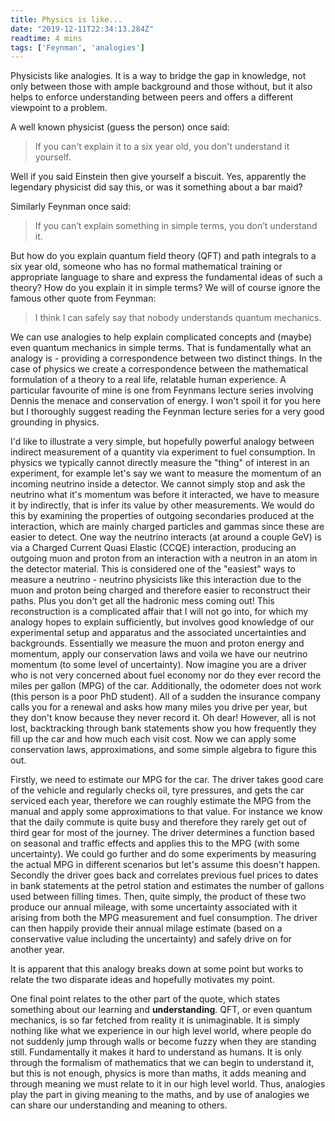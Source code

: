 ```yaml
---
title: Physics is like...
date: "2019-12-11T22:34:13.284Z"
readtime: 4 mins
tags: ['Feynman', 'analogies']
---
```


Physicists like analogies. It is a way to bridge the gap in knowledge, not only between those with ample background and those without, but it also helps to enforce understanding between peers and offers a different viewpoint to a problem.

A well known physicist (guess the person) once said:
> If you can't explain it to a six year old, you don't understand it yourself.

Well if you said Einstein then give yourself a biscuit. Yes, apparently the legendary physicist did say this, or was it something about a bar maid? 

Similarly Feynman once said:
> If you can’t explain something in simple terms, you don’t understand it.

But how do you explain quantum field theory (QFT) and path integrals to a six year old, someone who has no formal mathematical training or appropriate language to share and express the fundamental ideas of such a theory? How do you explain it in simple terms? 
We will of course ignore the famous other quote from Feynman:
> I think I can safely say that nobody understands quantum mechanics.

We can use analogies to help explain complicated concepts and (maybe) even quantum mechanics in simple terms. That is fundamentally what an analogy is - providing a correspondence between two distinct things. In the case of physics we create a correspondence between the mathematical formulation of a theory to a real life, relatable human experience. A particular favourite of mine is one from Feynmans lecture series involving Dennis the menace and conservation of energy. I won't spoil it for you here but I thoroughly suggest reading the Feynman lecture series for a very good grounding in physics.

I'd like to illustrate a very simple, but hopefully powerful analogy between indirect measurement of a quantity via experiment to fuel consumption. In physics we typically cannot directly measure the "thing" of interest in an experiment, for example let's say we want to measure the momentum of an incoming neutrino inside a detector. We cannot simply stop and ask the neutrino what it's momentum was before it interacted, we have to measure it by indirectly, that is infer its value by other measurements. We would do this by examining the properties of outgoing secondaries produced at the interaction, which are mainly charged particles and gammas since these are easier to detect. One way the neutrino interacts (at around a couple GeV) is via a Charged Current Quasi Elastic (CCQE) interaction, producing an outgoing muon and proton from an interaction with a neutron in an atom in the detector material. This is considered one of the "easiest" ways to measure a neutrino - neutrino physicists like this interaction due to the muon and proton being charged and therefore easier to reconstruct their paths. Plus you don't get all the hadronic mess coming out! This reconstruction is a complicated affair that I will not go into, for which my analogy hopes to explain sufficiently, but involves good knowledge of our experimental setup and apparatus and the associated uncertainties and backgrounds. Essentially we measure the muon and proton energy and momentum, apply our conservation laws and voila we have our neutrino momentum (to some level of uncertainty). Now imagine you are a driver who is not very concerned about fuel economy nor do they ever record the miles per gallon (MPG) of the car. Additionally, the odometer does not work (this person is a poor PhD student). All of a sudden the insurance company calls you for a renewal and asks how many miles you drive per year, but they don't know because they never record it. Oh dear! However, all is not lost, backtracking through bank statements show you how frequently they fill up the car and how much each visit cost. Now we can apply some conservation laws, approximations, and some simple algebra to figure this out. 

Firstly, we need to estimate our MPG for the car. The driver takes good care of the vehicle and regularly checks oil, tyre pressures, and gets the car serviced each year, therefore we can roughly estimate the MPG from the manual and apply some approximations to that value. For instance we know that the daily commute is quite busy and therefore they rarely get out of third gear for most of the journey. The driver determines a function based on seasonal and traffic effects and applies this to the MPG (with some uncertainty). We could go further and do some experiments by measuring the actual MPG in different scenarios but let's assume this doesn't happen. Secondly the driver goes back and correlates previous fuel prices to dates in bank statements at the petrol station and estimates the number of gallons used between filling times. Then, quite simply, the product of these two produce our annual mileage, with some uncertainty associated with it arising from both the MPG measurement and fuel consumption. The driver can then happily provide their annual milage estimate (based on a conservative value including the uncertainty) and safely drive on for another year.

It is apparent that this analogy breaks down at some point but works to relate the two disparate ideas and hopefully motivates my point. 

One final point relates to the other part of the quote, which states something about our learning and <b>understanding</b>. QFT, or even quantum mechanics, is so far fetched from reality it is unimaginable. It is simply nothing like what we experience in our high level world, where people do not suddenly jump through walls or become fuzzy when they are standing still. Fundamentally it makes it hard to understand as humans. It is only through the formalism of mathematics that we can begin to understand it, but this is not enough, physics is more than maths, it adds meaning and through meaning we must relate to it in our high level world. Thus, analogies play the part in giving meaning to the maths, and by use of analogies we can share our understanding and meaning to others.  

